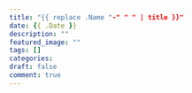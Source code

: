 ```yaml
---
title: "{{ replace .Name "-" " " | title }}"
date: {{ .Date }}
description: ""
featured_image: ""
tags: []
categories:
draft: false
comment: true
---
```

